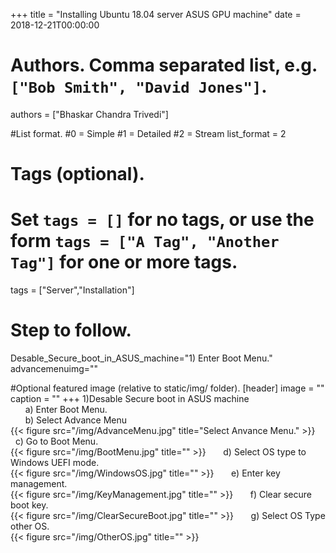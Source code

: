 +++
title = "Installing Ubuntu 18.04 server ASUS GPU machine" 
date = 2018-12-21T00:00:00

# Authors. Comma separated list, e.g. `["Bob Smith", "David Jones"]`.
authors = ["Bhaskar Chandra Trivedi"]

#List format.
#0 = Simple
#1 = Detailed
#2 = Stream
list_format = 2

# Tags (optional).
#   Set `tags = []` for no tags, or use the form `tags = ["A Tag", "Another Tag"]` for one or more tags.
tags = ["Server","Installation"]

# Step to follow.
Desable_Secure_boot_in_ASUS_machine="1) Enter Boot Menu."
advancemenuimg=""


#Optional featured image (relative to static/img/ folder).
[header] 
image = "" 
caption = "" 
+++
1)Desable Secure boot in ASUS machine <br />
&nbsp; &nbsp; &nbsp; a) Enter Boot Menu.<br />
&nbsp; &nbsp; &nbsp; b) Select Advance Menu<br />
{{< figure src="/img/AdvanceMenu.jpg" title="Select Anvance Menu." >}}
&nbsp; &nbsp; &nbsp; c) Go to Boot Menu.<br />
{{< figure src="/img/BootMenu.jpg" title="" >}}
&nbsp; &nbsp; &nbsp; d) Select OS type to Windows UEFI mode.<br />
{{< figure src="/img/WindowsOS.jpg" title="" >}}
&nbsp; &nbsp; &nbsp; e) Enter key management.<br />
{{< figure src="/img/KeyManagement.jpg" title="" >}}
&nbsp; &nbsp; &nbsp; f) Clear secure boot key.<br />
{{< figure src="/img/ClearSecureBoot.jpg" title="" >}}
&nbsp; &nbsp; &nbsp; g) Select OS Type other OS.<br />
{{< figure src="/img/OtherOS.jpg" title="" >}}
